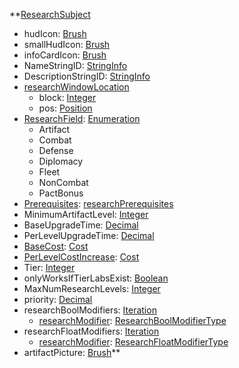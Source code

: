 **[ResearchSubject](VanillaResearchSubject.md)
  * hudIcon: [Brush](Brush.md)
  * smallHudIcon: [Brush](Brush.md)
  * infoCardIcon: [Brush](Brush.md)
  * NameStringID: [StringInfo](StringInfo.md)
  * DescriptionStringID: [StringInfo](StringInfo.md)
  * [researchWindowLocation](VanillaresearchWindowLocation.md)
    * block: [Integer](Integer.md)
    * pos: [Position](Position.md)
  * [ResearchField](VanillaResearchField.md): [Enumeration](Enumeration.md)
    * Artifact
    * Combat
    * Defense
    * Diplomacy
    * Fleet
    * NonCombat
    * PactBonus
  * [Prerequisites](VanillaresearchPrerequisites.md): [researchPrerequisites](researchPrerequisites.md)
  * MinimumArtifactLevel: [Integer](Integer.md)
  * BaseUpgradeTime: [Decimal](Decimal.md)
  * PerLevelUpgradeTime: [Decimal](Decimal.md)
  * [BaseCost](VanillaCost.md): [Cost](Cost.md)
  * [PerLevelCostIncrease](VanillaCost.md): [Cost](Cost.md)
  * Tier: [Integer](Integer.md)
  * onlyWorksIfTierLabsExist: [Boolean](Boolean.md)
  * MaxNumResearchLevels: [Integer](Integer.md)
  * priority: [Decimal](Decimal.md)
  * researchBoolModifiers: [Iteration](Iteration.md)
    * [researchModifier](VanillaResearchBoolModifierType.md): [ResearchBoolModifierType](ResearchBoolModifierType.md)
  * researchFloatModifiers: [Iteration](Iteration.md)
    * [researchModifier](VanillaResearchFloatModifierType.md): [ResearchFloatModifierType](ResearchFloatModifierType.md)
  * artifactPicture: [Brush](Brush.md)**
